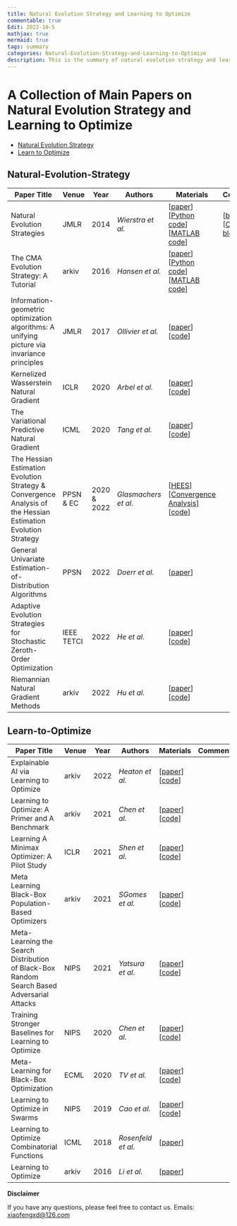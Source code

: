 ```yaml
---
title: Natural Evolution Strategy and Learning to Optimize
commentable: true
Edit: 2022-10-5
mathjax: true
mermaid: true
tags: summary
categories: Natural-Evolution-Strategy-and-Learning-to-Optimize
description: This is the summary of natural evolution strategy and learning to optimize.
---
```


# A Collection of Main Papers on Natural Evolution Strategy and Learning to Optimize
- [Natural Evolution Strategy](#Natural-Evolution-Strategy)
- [Learn to Optimize](#Learn-to-Optimize)

## Natural-Evolution-Strategy

| Paper Title                                                  | Venue | Year | Authors        | Materials                                                    | Comment                                                      |
| ------------------------------------------------------------ | ----- | ---- | -------------- | ------------------------------------------------------------ | ------------------------------------------------------------ |
| Natural Evolution Strategies | JMLR  | 2014 | _Wierstra et al._ | [[paper](https://www.jmlr.org/papers/volume15/wierstra14a/wierstra14a.pdf)] [[Python code](https://people.idsia.ch/~tom/nes.html)] [[MATLAB code](https://people.idsia.ch/~tom/nes.html)] | [[blog](https://agustinus.kristia.de/techblog/2018/03/14/natural-gradient/)] [[Chinese blog](https://www.zhihu.com/question/266846405)] |
| The CMA Evolution Strategy: A Tutorial | arkiv  | 2016 | _Hansen et al._ | [[paper](https://arxiv.org/abs/1604.00772)] [[Python code](https://pypi.org/project/cmaes/)] [[MATLAB code](https://ww2.mathworks.cn/matlabcentral/fileexchange/52898-cma-es-in-matlab)] |  |
| Information-geometric optimization algorithms: A unifying picture via invariance principles | JMLR  | 2017 | _Ollivier et al._ | [[paper](https://www.jmlr.org/papers/volume18/14-467/14-467.pdf)] [[code](https://ludovicarnold.com/publications-fr/igocode/)] |  |
| Kernelized Wasserstein Natural Gradient | ICLR  | 2020 | _Arbel et al._ | [[paper](https://arxiv.org/abs/1910.09652)] [[code](https://github.com/MichaelArbel/KWNG)] |  |
| The Variational Predictive Natural Gradient | ICML  | 2020 | _Tang et al._ | [[paper](https://proceedings.mlr.press/v97/tang19c.html)] [[code](https://github.com/datang1992/VPNG)] |  |
| The Hessian Estimation Evolution Strategy & Convergence Analysis of the Hessian Estimation Evolution Strategy | PPSN & EC  | 2020 & 2022 | _Glasmachers et al._ | [[HEES](https://arxiv.org/pdf/2003.13256v1.pdf)] [[Convergence Analysis](https://direct.mit.edu/evco/article-abstract/30/1/27/102711/Convergence-Analysis-of-the-Hessian-Estimation)] [[code](https://www.ini.rub.de/the_institute/people/tobias-glasmachers/#software)] |  |
| General Univariate Estimation-of-Distribution Algorithms | PPSN  | 2022 | _Doerr et al._ | [[paper](https://link.springer.com/chapter/10.1007/978-3-031-14721-0_33)] |  |
| Adaptive Evolution Strategies for Stochastic Zeroth-Order Optimization | IEEE TETCI  | 2022 | _He et al._ | [[paper](https://ieeexplore.ieee.org/abstract/document/9718120)] [[code](https://github.com/hxyokokok/SES)] |  |
| Riemannian Natural Gradient Methods | arkiv  | 2022 | _Hu et al._ | [[paper](https://arxiv.org/abs/2207.07287)] [[code](https://github.com/hiroyuki-kasai/RSOpt)] |  |

## Learn-to-Optimize

| Paper Title                                                  | Venue | Year | Authors        | Materials                                                    | Comment                                                      |
| ------------------------------------------------------------ | ----- | ---- | -------------- | ------------------------------------------------------------ | ------------------------------------------------------------ |
| Explainable AI via Learning to Optimize | arkiv  | 2022 | _Heaton et al._ | [[paper](https://arxiv.org/abs/2204.14174)] [[code](https://github.com/typal-research/xai-l2o)] |  |
| Learning to Optimize: A Primer and A Benchmark | arkiv  | 2021 | _Chen et al._ | [[paper](https://arxiv.org/abs/2103.12828)] [[code](https://github.com/VITA-Group/Open-L2O)] |  |
| Learning A Minimax Optimizer: A Pilot Study | ICLR  | 2021 | _Shen et al._ | [[paper](https://openreview.net/forum?id=nkIDwI6oO4_)] [[code](https://github.com/VITA-Group/L2O-Minimax)] |  |
| Meta Learning Black-Box Population-Based Optimizers | arkiv  | 2021 | _SGomes et al._ | [[paper](https://arxiv.org/abs/2103.03526)] [[code](https://github.com/optimization-toolbox)] |  |
| Meta-Learning the Search Distribution of Black-Box Random Search Based Adversarial Attacks | NIPS  | 2021 | _Yatsura et al._ | [[paper](https://proceedings.neurips.cc/paper/2021/hash/fdb55ce855129e05da8374059cc82728-Abstract.html)] [[code](https://github.com/boschresearch/meta-rs)] |  |
| Training Stronger Baselines for Learning to Optimize | NIPS  | 2020 | _Chen et al._ | [[paper](https://proceedings.neurips.cc/paper/2020/hash/51f4efbfb3e18f4ea053c4d3d282c4e2-Abstract.html)] [[code](https://github.com/VITA-Group/L2O-Training-Techniques)] |  |
| Meta-Learning for Black-Box Optimization | ECML  | 2020 | _TV et al._ | [[paper](https://link.springer.com/chapter/10.1007/978-3-030-46147-8_22)] [[code](https://github.com/lightingghost/chemopt)] |  |
| Learning to Optimize in Swarms | NIPS  | 2019 | _Cao et al._ | [[paper](https://proceedings.neurips.cc/paper/2019/hash/ec04e8ebba7e132043e5b4832e54f070-Abstract.html)] [[code](https://github.com/Shen-Lab/LOIS)] |  |
| Learning to Optimize Combinatorial Functions | ICML  | 2018 | _Rosenfeld et al._ | [[paper](http://proceedings.mlr.press/v80/rosenfeld18a.html)] |  |
| Learning to Optimize | arkiv  | 2016 | _Li et al._ | [[paper](https://arxiv.org/abs/1606.01885)]  |  |


**Disclaimer**

If you have any questions, please feel free to contact us.
Emails: xiaofengxd@126.com


